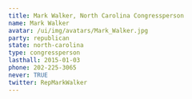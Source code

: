 ```yaml
---
title: Mark Walker, North Carolina Congressperson
name: Mark Walker
avatar: /ui/img/avatars/Mark_Walker.jpg
party: republican
state: north-carolina
type: congressperson
lasthall: 2015-01-03
phone: 202-225-3065
never: TRUE
twitter: RepMarkWalker
---
```

